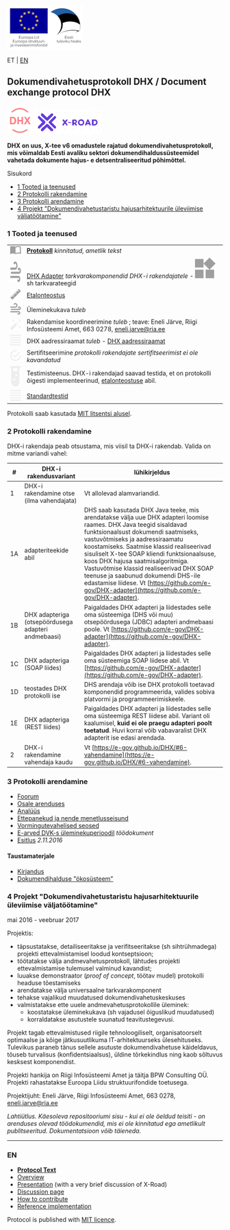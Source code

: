 ![](img/EL_struktuuri-_ja_investeerimisfondid_horisontaalne.jpg)

ET | [EN](#en)

## Dokumendivahetusprotokoll DHX / Document exchange protocol DHX

![](docs/DHX.PNG)  ![](docs/X-ROAD.PNG)

__DHX on uus, X-tee v6 omadustele rajatud dokumendivahetusprotokoll, mis võimaldab Eesti avaliku sektori dokumendihaldussüsteemidel vahetada dokumente hajus- e detsentraliseeritud põhimõttel.__

Sisukord

- [1 Tooted ja teenused](#1-tooted-ja-teenused)
- [2 Protokolli rakendamine](#2-protokolli-rakendamine)
- [3 Protokolli arendamine](#3-protokolli-arendamine)
- [4 Projekt "Dokumendivahetustaristu hajusarhitektuurile üleviimise väljatöötamine"](#4-projekt-dokumendivahetustaristu-hajusarhitektuurile-üleviimise-väljatöötamine)

### 1 Tooted ja teenused

|     |   |
|-----|-------------|
| ![](img/book-open-variant.png) | __[Protokoll](https://e-gov.github.io/DHX)__ _kinnitatud, ametlik tekst_ |
| <img src="img/power-plug.png" alt="alt text" width="48" height="48"> | [DHX Adapter](https://github.com/e-gov/DHX-adapter) _tarkvarakomponendid DHX-i rakendajatele_   - <img src="img/widgets.png" alt="alt text" width="48" height="48"> sh tarkvarateegid |
| ![](img/ruler.png) | [Etalonteostus](https://github.com/e-gov/DHX-etalon) |
| ![](img/weather-windy.png) | Üleminekukava _tuleb_ |
| ![](img/auto-fix.png) | Rakendamise koordineerimine _tuleb_ ; teave: Eneli Järve, Riigi Infosüsteemi Amet, 663 0278, eneli.jarve@ria.ee |
| ![](img/format-align-justify.png) | DHX aadressiraamat _tuleb_ - [DHX aadressiraamat](docs/DHX-aadressiraamat.md) | _spetsifikatsioon_ |
| ![](img/checkbox-marked-circle-outline.png) | Sertifitseerimine _protokolli rakendajate sertifitseerimist ei ole kavandatud_ |
| ![](img/test-tube.png) | Testimisteenus. DHX-i rakendajad saavad testida, et on protokolli õigesti implementeerinud, [etalonteostuse](https://github.com/e-gov/DHX-etalon) abil. |
| ![](img/format-align-justify.png) | [Standardtestid](docs/Standardtestid.md) |

Protokolli saab kasutada [MIT litsentsi alusel](LICENCE.txt).

### 2 Protokolli rakendamine

DHX-i rakendaja peab otsustama, mis viisil ta DHX-i rakendab. Valida on mitme variandi vahel:

| # | DHX-i rakendusvariant | lühikirjeldus  |
|---|---------|---|
| 1 | DHX-i rakendamine otse (ilma vahendajata) | Vt allolevad alamvariandid. |
| 1A | adapteriteekide abil | DHS saab kasutada DHX Java teeke, mis arendatakse välja uue DHX adapteri loomise raames. DHX Java teegid sisaldavad funktsionaalsust dokumendi saatmiseks, vastuvõtmiseks ja aadressiraamatu koostamiseks. Saatmise klassid realiseerivad sisuliselt X-tee SOAP kliendi funktsionaalsuse, koos DHX hajusa saatmisalgoritmiga. Vastuvõtmise klassid realiseerivad  DHX SOAP teenuse ja saabunud dokumendi DHS-ile edastamise liidese. Vt [https://github.com/e-gov/DHX-adapter](https://github.com/e-gov/DHX-adapter). |
| 1B | DHX adapteriga (otsepöördusega adapteri andmebaasi) | Paigaldades DHX adapteri ja liidestades selle oma süsteemiga (DHS või muu) otsepöördusega (JDBC) adapteri andmebaasi poole. Vt [https://github.com/e-gov/DHX-adapter](https://github.com/e-gov/DHX-adapter). |
| 1C | DHX adapteriga (SOAP liides) | Paigaldades DHX adapteri ja liidestades selle oma süsteemiga SOAP liidese abil. Vt [https://github.com/e-gov/DHX-adapter](https://github.com/e-gov/DHX-adapter). | 
| 1D | teostades DHX protokolli ise | DHS arendaja võib ise DHX protokolli toetavad komponendid programmeerida, valides sobiva platvormi ja programmeerimiskeele. |
| 1E | DHX adapteriga (REST liides) | Paigaldades DHX adapteri ja liidestades selle oma süsteemiga REST liidese abil. Variant oli kaalumisel, __kuid ei ole praegu adapteri poolt toetatud__. Huvi korral võib vabavaralist DHX adapterit ise edasi arendada. |
| 2  | DHX-i rakendamine vahendaja kaudu | Vt [https://e-gov.github.io/DHX/#6-vahendamine](https://e-gov.github.io/DHX/#6-vahendamine). |

### 3 Protokolli arendamine
- [Foorum](https://github.com/e-gov/DHX/issues)
- [Osale arenduses](CONTRIBUTING.md)
- [Analüüs](https://github.com/e-gov/DHX/blob/master/files/Hajusa_dokumendivahetuse_andmevahetusprotokolli_DHX_anal%C3%BC%C3%BCs_1.2.pdf)
- [Ettepanekud ja nende menetlusseisund](files/Ettepanekud.md)
- [Vormingutevahelised seosed](https://e-gov.github.io/DHX/Vormingud.html)
- [E-arved DVK-s üleminekuperioodil](docs/E-arved.md) _töödokument_
- [Esitlus](files/DHX_esitlus.pptx) _2.11.2016_

#### Taustamaterjale
- [Kirjandus](files/Kirjandus.md)
- [Dokumendihalduse "ökosüsteem"](files/DOK-S.md)

### 4 Projekt "Dokumendivahetustaristu hajusarhitektuurile üleviimise väljatöötamine"

mai 2016 - veebruar 2017

Projektis: 

- täpsustatakse, detailiseeritakse ja verifitseeritakse (sh sihtrühmadega) projekti ettevalmistamisel loodud kontseptsioon;
- töötatakse välja andmevahetusprotokoll, lähtudes projekti ettevalmistamise tulemusel valminud kavandist;
- luuakse demonstraator (_proof of concept_, töötav mudel) protokolli headuse tõestamiseks
- arendatakse välja universaalne tarkvarakomponent
- tehakse vajalikud muudatused dokumendivahetuskeskuses
- valmistatakse ette uuele andmevahetusprotokollile üleminek:
     - koostatakse üleminekukava (sh vajadusel õiguslikud muudatused)
     - korraldatakse asutustele suunatud teavitustegevusi.

Projekt tagab ettevalmistused riigile tehnoloogiliselt, organisatoorselt optimaalse ja kõige jätkusuutlikuma IT-arhitektuurseks ülesehituseks. Tulevikus paraneb tänus sellele asutuste dokumendivahetuse käideldavus, tõuseb turvalisus (konfidentsiaalsus), üldine tõrkekindlus ning kaob sõltuvus kesksest komponendist.

Projekti hankija on Riigi Infosüsteemi Amet ja täitja BPW Consulting OÜ. Projekti rahastatakse Euroopa Liidu struktuurifondide toetusega.

Projektijuht: Eneli Järve, Riigi Infosüsteemi Amet, 663 0278, eneli.jarve@ria.ee

_Lahtiütlus. Käesoleva repositooriumi sisu - kui ei ole öeldud teisiti - on arenduses olevad töödokumendid, mis ei ole kinnitatud ega ametlikult publitseeritud. Dokumentatsioon võib täieneda._

---

### EN

- __[Protocol Text](docs/EN.html)__
- [Overview](https://github.com/e-gov/DHX/blob/master/files/Overview.md)
- [Presentation](https://github.com/e-gov/DHX/blob/master/files/DHX_EN%20%282%29.pdf) (with a very brief discussion of X-Road)
- [Discussion page](https://github.com/e-gov/DHX/issues)
- [How to contribute](https://github.com/e-gov/DHX/blob/master/CONTRIBUTING.md)
- [Reference implementation](https://github.com/e-gov/DHX-etalon)

Protocol is published with [MIT licence](LICENCE.txt).
